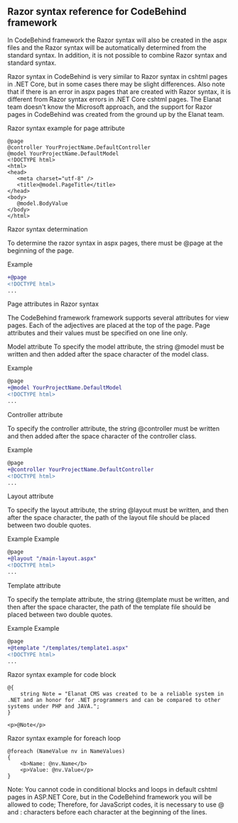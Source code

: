 ## Razor syntax reference for CodeBehind framework

In CodeBehind framework the Razor syntax will also be created in the aspx files and the Razor syntax will be automatically determined from the standard syntax. In addition, it is not possible to combine Razor syntax and standard syntax.

 Razor syntax in CodeBehind is very similar to Razor syntax in cshtml pages in .NET Core, but in some cases there may be slight differences. Also note that if there is an error in aspx pages that are created with Razor syntax, it is different from Razor syntax errors in .NET Core cshtml pages. The Elanat team doesn't know the Microsoft approach, and the support for Razor pages in CodeBehind was created from the ground up by the Elanat team.

 Razor syntax example for page attribute

 ```cshtml
@page
@controller YourProjectName.DefaultController
@model YourProjectName.DefaultModel
<!DOCTYPE html>
<html>
<head>
    <meta charset="utf-8" />
    <title>@model.PageTitle</title>
</head>
<body>
    @model.BodyValue
</body>
</html>
```

Razor syntax determination

To determine the razor syntax in aspx pages, there must be @page at the beginning of the page.

Example

```diff
+@page
<!DOCTYPE html>
...
```

Page attributes in Razor syntax

The CodeBehind framework framework supports several attributes for view pages. Each of the adjectives are placed at the top of the page. Page attributes and their values must be specified on one line only.

Model attribute
To specify the model attribute, the string @model must be written and then added after the space character of the model class.

Example
```diff
@page
+@model YourProjectName.DefaultModel
<!DOCTYPE html>
...
```

Controller attribute

To specify the controller attribute, the string @controller must be written and then added after the space character of the controller class.

Example
```diff
@page
+@controller YourProjectName.DefaultController
<!DOCTYPE html>
...
```

Layout attribute

To specify the layout attribute, the string @layout must be written, and then after the space character, the path of the layout file should be placed between two double quotes.

Example
Example
```diff
@page
+@layout "/main-layout.aspx"
<!DOCTYPE html>
...
```


Template attribute

To specify the template attribute, the string @template must be written, and then after the space character, the path of the template file should be placed between two double quotes.

Example
Example
```diff
@page
+@template "/templates/template1.aspx"
<!DOCTYPE html>
...
```


Razor syntax example for code block
```cshtml
@{
    string Note = "Elanat CMS was created to be a reliable system in .NET and an honor for .NET programmers and can be compared to other systems under PHP and JAVA.";
}

<p>@Note</p>
```

Razor syntax example for foreach loop
```cshtml
@foreach (NameValue nv in NameValues)
{
    <b>Name: @nv.Name</b>
    <p>Value: @nv.Value</p>
}
```

Note: You cannot code in conditional blocks and loops in default cshtml pages in ASP.NET Core, but in the CodeBehind framework you will be allowed to code; Therefore, for JavaScript codes, it is necessary to use @ and : characters before each character at the beginning of the lines.
